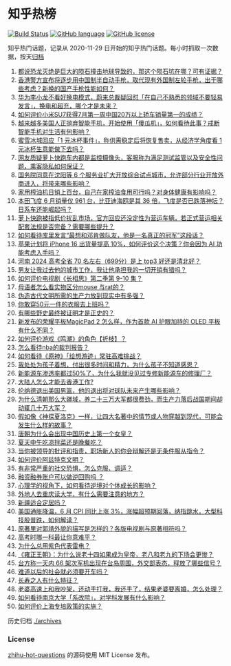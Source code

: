 # 知乎热榜
[![Build Status](https://github.com/ToWeLong/zhihu-hot-questions/workflows/CI/badge.svg)](https://github.com/ToWeLong/zhihu-hot-questions/actions)
[![GitHub language](https://img.shields.io/badge/language-golang-orange.svg)](https://golang.org/)
[![GitHub license](https://img.shields.io/github/license/ToWeLong/zhihu-hot-questions)](https://github.com/ToWeLong/zhihu-hot-questions/blob/main/LICENSE)

知乎热门话题，记录从 2020-11-29 日开始的知乎热门话题。每小时抓取一次数据，按天[归档](./archives)

<!-- BEGIN -->

1. [都说恐龙灭绝是巨大的陨石撞击地球导致的，那这个陨石坑在哪？可有证据？](https://www.zhihu.com/question/661180076)
1. [香港警方宣布将逐步用中国制半自动手枪，取代现有外国制左轮手枪，出于哪些考虑？新换的国产手枪性能如何？](https://www.zhihu.com/question/661338816)
1. [华为李小龙不看好换电模式，蔚来总裁疑回怼「在自己不熟悉的领域不要轻易发言」，换电和超充，哪个才是未来？](https://www.zhihu.com/question/661218558)
1. [如何评价小米SU7获得7月第一周中国20万以上轿车销量第一的成绩？](https://www.zhihu.com/question/661358808)
1. [越来越多美国人正抛弃智能手机，开始使用「傻瓜机」，如何看待此事？戒断智能手机对生活有何影响？](https://www.zhihu.com/question/661306152)
1. [蜜雪冰城回应「1 元冰杯事件」，称供需稳定后将恢复售卖，从经济学角度看 1 元冰杯生意能做下去吗？](https://www.zhihu.com/question/661321754)
1. [网友质疑萝卜快跑车内都是监控摄像头，客服称为满足测试监管以及安全性问题，乘客隐私如何保证？](https://www.zhihu.com/question/661342132)
1. [国务院同意在沈阳等 6 个服务业扩大开放综合试点城市，允许部分行业开放外商进入，将带来哪些影响？](https://www.zhihu.com/question/661346945)
1. [家用榨油机日销上百台，自己在家榨油食用可行吗？对身体健康有影响吗？](https://www.zhihu.com/question/661303306)
1. [本田飞度 6 月销量仅 961 台，比亚迪海鸥是其 36 倍，飞度是否已跌落神坛？日系车还能崛起吗？](https://www.zhihu.com/question/661265531)
1. [萝卜快跑被指低价扰乱市场，官方回应还没定性为营运车辆，若正式营运相关配套法规是否完备？需要哪些提升？](https://www.zhihu.com/question/661259428)
1. [如何看待库里发言“最想和邓肯做队友，他是一名真正的冠军”这段话？](https://www.zhihu.com/question/661350042)
1. [苹果计划将 iPhone 16 出货量提高 10%，如何评价这个决策？你会因为 AI 功能考虑入手吗？](https://www.zhihu.com/question/661301597)
1. [河南 2024 高考全省 70 名左右（699分）是上 top3 好还是清北好？](https://www.zhihu.com/question/659894335)
1. [男友让我过去他的城市工作，我让他承担我的一切开销有错吗？](https://www.zhihu.com/question/661226956)
1. [如何评价电视剧《长相思》第二季第 9-10 集？](https://www.zhihu.com/question/661345041)
1. [母语者怎么看实物区分mouse 与rat的？](https://www.zhihu.com/question/659124934)
1. [伪造古代文明所需的生产力放到现实中有多强？](https://www.zhihu.com/question/655659395)
1. [你敢穿50元一件的衣服去上班吗？](https://www.zhihu.com/question/661301301)
1. [有哪些野史最终被证明才是正史的？](https://www.zhihu.com/question/661225734)
1. [新发布的荣耀平板MagicPad 2 怎么样，作为首款 AI 护眼加持的 OLED 平板有什么不同？](https://www.zhihu.com/question/661392143)
1. [如何评价游戏《鸣潮》的角色【折枝】？](https://www.zhihu.com/question/661134362)
1. [怎么看待nba的裁判报告？](https://www.zhihu.com/question/322840669)
1. [如何看待《原神》「绘想游迹」常驻高难挑战？](https://www.zhihu.com/question/661325330)
1. [我处处为孩子着想，付出很多时间和精力，为什么孩子不知道感恩？](https://www.zhihu.com/question/660878029)
1. [新能源车渗透率都过50%了，为什么我就没见过专修新能源车的修理厂？](https://www.zhihu.com/question/654140946)
1. [大陆人怎么才能去香港工作?](https://www.zhihu.com/question/602540775)
1. [伦纳德退出美国男篮，他的退出将对球队未来产生哪些影响？](https://www.zhihu.com/question/661319012)
1. [为什么清朝那么大疆域，养二十三万大军都很费劲，而生产力落后战国期间却动辄几十万大军？](https://www.zhihu.com/question/659980730)
1. [假如像《神探夏洛克》一样，让四大名著中的情节或人物穿越到现代，可能会发生什么样的故事？](https://www.zhihu.com/question/661055911)
1. [唐朝为什么会出现中国历史上第一个女皇？](https://www.zhihu.com/question/661176253)
1. [夏天中午吃凉拌菜还是晚餐吃？](https://www.zhihu.com/question/660743590)
1. [当你被领导的批评和指责，职场新人的你会辩解还是无条件服从指令？](https://www.zhihu.com/question/661260355)
1. [如何评价阿兹特克文明？](https://www.zhihu.com/question/305002946)
1. [有非常严重的社交恐惧，怎么克服、调适？](https://www.zhihu.com/question/661227963)
1. [融资融券账户可以做逆回购吗 ？](https://www.zhihu.com/question/471742761)
1. [心理学的视角下，如何看待逆境对个体成长的影响？](https://www.zhihu.com/question/661238554)
1. [外地人去重庆读大学，有什么需要注意的地方？](https://www.zhihu.com/question/661215175)
1. [新疆适合定居吗？](https://www.zhihu.com/question/658901850)
1. [美国通胀降温，6 月 CPI 同比上涨 3%，涨幅超预期回落，纳指跳水，大型科技股普跌，如何解读？](https://www.zhihu.com/question/661391454)
1. [原著里对郭靖外貌的描写是怎样的？各版电视剧与原著相符吗？](https://www.zhihu.com/question/661026044)
1. [高考时哪一科最让你意难平？](https://www.zhihu.com/question/658459907)
1. [为什么总用紫色代表雷电？](https://www.zhihu.com/question/632850152)
1. [《雍正王朝》：为什么说老十四如果成为皇帝，老八和老九的下场会更惨？](https://www.zhihu.com/question/625372283)
1. [台方称一天内 66 架次军机出现在台岛周围，外交部表态，释放了哪些信号？](https://www.zhihu.com/question/661345297)
1. [难道以后的社会就必须要开车吗？](https://www.zhihu.com/question/660923360)
1. [长寿之人有什么特征？](https://www.zhihu.com/question/649312623)
1. [老婆高速上和我吵架，还动手打我，我还手了，结果老婆要离婚，怎么处理？](https://www.zhihu.com/question/660927614)
1. [如何看待南京大学「系改院」，对学科发展有什么影响？](https://www.zhihu.com/question/661235450)
1. [如何评价上海专培政策的实施？](https://www.zhihu.com/question/660836592)

<!-- END -->

历史归档 [./archives](./archives)


### License
[zhihu-hot-questions](https://github.com/towelong/zhihu-hot-questions) 的源码使用 MIT License 发布。